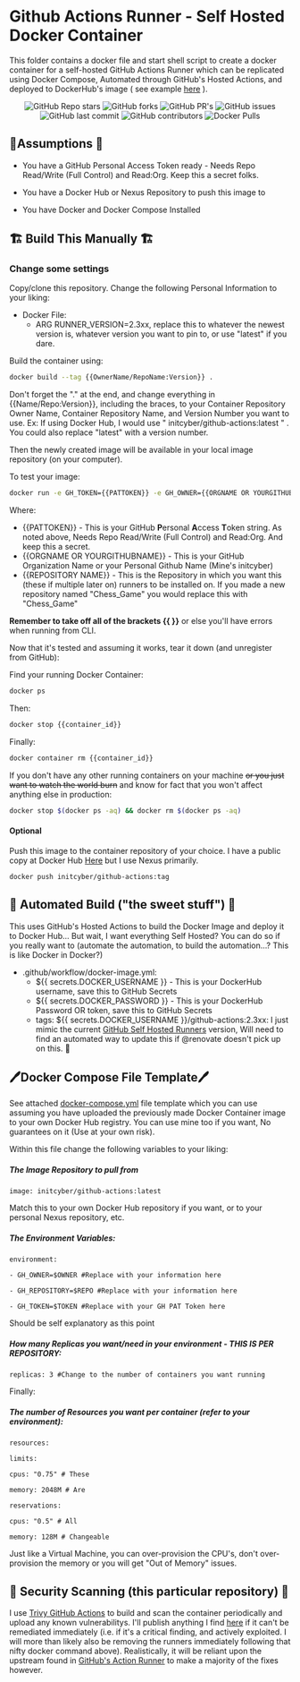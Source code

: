 
# Github Actions Runner - Self Hosted Docker Container

This folder contains a docker file and start shell script to create a docker container for a self-hosted GitHub Actions Runner which can be replicated using Docker Compose, Automated through GitHub's Hosted Actions, and deployed to DockerHub's image ( see example [here](https://hub.docker.com/r/initcyber/github-actions/tags) ).

 

<div align='center'>


![GitHub Repo stars](https://img.shields.io/github/stars/initcyber/gha-container)
![GitHub forks](https://img.shields.io/github/forks/initcyber/gha-container)
![GitHub PR's](https://img.shields.io/github/issues-pr/initcyber/gha-container)
![GitHub issues](https://img.shields.io/github/issues/initcyber/gha-container)
![GitHub last commit](https://img.shields.io/github/last-commit/initcyber/gha-container)
![GitHub contributors](https://img.shields.io/github/contributors/initcyber/gha-container)
![Docker Pulls](https://img.shields.io/docker/pulls/initcyber/github-actions)


</div>

 
 
 
 
 

## 🚀Assumptions 🚀

- You have a GitHub Personal Access Token ready - Needs Repo Read/Write (Full Control) and Read:Org. Keep this a secret folks.

- You have a Docker Hub or Nexus Repository to push this image to

- You have Docker and Docker Compose Installed

 

## 🏗️ Build This Manually 🏗️

### Change some settings
Copy/clone this repository. Change the following Personal Information to your liking:

 - Docker File:
	 - ARG RUNNER_VERSION=2.3xx, replace this to whatever the newest version is, whatever version you want to pin to, or use "latest" if you dare.


Build the container using:

```bash
docker build --tag {{OwnerName/RepoName:Version}} . 
```
Don't forget the "." at the end, and change everything in {{Name/Repo:Version}}, including the braces, to your Container Repository Owner Name, Container Repository Name, and Version Number you want to use. 
Ex: If using Docker Hub, I would use " initcyber/github-actions:latest " . You could also replace "latest" with a version number.
 

Then the newly created image will be available in your local image repository (on your computer).

 

To test your image:

 

```bash
docker run -e GH_TOKEN={{PATTOKEN}} -e GH_OWNER={{ORGNAME OR YOURGITHUBNAME}} -e GH_REPOSITORY={{REPOSITORY NAME}} -d {{THE-IMAGE-NAME-THAT-YOU-MADE-EARLIER}}
```
Where:

 - {{PATTOKEN}} - This is your GitHub **P**ersonal **A**ccess **T**oken string. As noted above, Needs Repo Read/Write (Full Control) and Read:Org. And keep this a secret.
 - {{ORGNAME OR YOURGITHUBNAME}} - This is your GitHub Organization Name or your Personal Github Name (Mine's initcyber)
 - {{REPOSITORY NAME}} - This is the Repository in which you want this (these if multiple later on) runners to be installed on. If you made a new repository named "Chess_Game" you would replace this with "Chess_Game"

**Remember to take off all of the brackets {{ }}** or else you'll have errors when running from CLI.

Now that it's tested and assuming it works, tear it down (and unregister from GitHub):

Find your running Docker Container:
```bash
docker ps
```
Then:
```bash
docker stop {{container_id}}
```
Finally:
```bash
docker container rm {{container_id}}
```

If you don't have any other running containers on your machine ~~or you just want to watch the world burn~~ and know for fact that you won't affect anything else in production:
```bash
docker stop $(docker ps -aq) && docker rm $(docker ps -aq)
```

 #### Optional

Push this image to the container repository of your choice. I have a public copy at Docker Hub [Here](https://hub.docker.com/r/initcyber/github-actions) but I use Nexus primarily.

 

```bash
docker push initcyber/github-actions:tag
```

## 🤖 Automated Build ("the sweet stuff") 🤖
This uses GitHub's Hosted Actions to build the Docker Image and deploy it to Docker Hub... But wait, I want everything Self Hosted? You can do so if you really want to (automate the automation, to build the automation...? This is like Docker in Docker?)

 - .github/workflow/docker-image.yml:
	 - ${{ secrets.DOCKER_USERNAME }} - This is your DockerHub username, save this to GitHub Secrets
	 - ${{ secrets.DOCKER_PASSWORD }} - This is your DockerHub Password OR token, save this to GitHub Secrets
	 - tags: ${{ secrets.DOCKER_USERNAME }}/github-actions:2.3xx: I just mimic the current [GitHub Self Hosted Runners](https://github.com/actions/runner/releases/download/) version, Will need to find an automated way to update this if @renovate doesn't pick up on this. 🤞

 




 

## 🖊️Docker Compose File Template🖊️

See attached [docker-compose.yml](https://github.com/initcyber/gha-container/blob/main/docker-compose.yml) file template which you can use assuming you have uploaded the previously made Docker Container image to your own Docker Hub registry. You can use mine too if you want, No guarantees on it (Use at your own risk).

Within this file change the following variables to your liking:
##### The Image Repository to pull from
```
image: initcyber/github-actions:latest 
```
Match this to your own Docker Hub repository if you want, or to your personal Nexus repository, etc.

##### The Environment Variables:
```
environment:

- GH_OWNER=$OWNER #Replace with your information here

- GH_REPOSITORY=$REPO #Replace with your information here

- GH_TOKEN=$TOKEN #Replace with your GH PAT Token here
```
Should be self explanatory as this point

##### How many Replicas you want/need in your environment - THIS IS PER REPOSITORY:
```
replicas: 3 #Change to the number of containers you want running
```
Finally:
##### The number of Resources you want per container (refer to your environment):
```
resources:

limits:

cpus: "0.75" # These

memory: 2048M # Are

reservations:

cpus: "0.5" # All

memory: 128M # Changeable
```
Just like a Virtual Machine, you can over-provision the CPU's, don't over-provision the memory or you will get "Out of Memory" issues.

## 👮 Security Scanning (this particular repository) 👮
I use [Trivy GitHub Actions](https://github.com/aquasecurity/trivy-action) to build and scan the container periodically and upload any known vulnerabilitys. I'll publish anything I find [here](https://github.com/initcyber/gha-container/security) if it can't be remediated immediately (i.e. if it's a critical finding, and actively exploited. I will more than likely also be removing the runners immediately following that nifty docker command above). Realistically, it will be reliant upon the upstream found in [GitHub's Action Runner](https://github.com/actions/runner/) to make a majority of the fixes however.